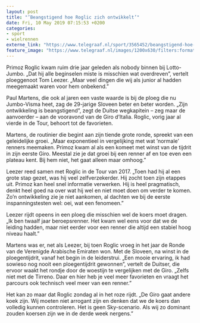 ```yaml
---
layout: post
title: "’Beangstigend hoe Roglic zich ontwikkelt’"
date: Fri, 10 May 2019 07:15:53 +0200
categories: 
- sport 
- wielrennen 
externe_link: "https://www.telegraaf.nl/sport/3565452/beangstigend-hoe-roglic-zich-ontwikkelt"
feature_image: "https://www.telegraaf.nl/images/1200x630/filters:format(jpeg):quality(80)/cdn-kiosk-api.telegraaf.nl/f100d83a-7333-11e9-b2bc-02d2fb1aa1d7.jpg"
---
```


<p class="intro">Primoz Roglic kwam ruim drie jaar geleden als nobody binnen bij Lotto-Jumbo. „Dat hij alle beginselen miste is misschien wat overdreven”, vertelt ploeggenoot Tom Leezer. „Maar veel dingen die wij als junior al hadden meegemaakt waren voor hem onbekend.”</p> <p>Paul Martens, die ook al jaren een vaste waarde is bij de ploeg die nu Jumbo-Visma heet, zag de 29-jarige Sloveen beter en beter worden. „Zijn ontwikkeling is beangstigend”, zegt de Duitse wegkapitein – zeg maar de aanvoerder – aan de vooravond van de Giro d’Italia. Roglic, vorig jaar al vierde in de Tour, behoort tot de favorieten.</p><p>Martens, de routinier die begint aan zijn tiende grote ronde, spreekt van een geleidelijke groei. „Maar exponentieel in vergelijking met wat ’normale’ renners meemaken. Primoz kwam al als een komeet met winst van de tijdrit in zijn eerste Giro. Meestal zie je dat groei bij een renner af en toe even een plateau kent. Bij hem niet, het gaat alleen maar omhoog.”</p><p>Leezer reed samen met Roglic in de Tour van 2017. „Toen had hij al een grote stap gezet, was hij veel zelfverzekerder. Hij zocht toen zijn etappes uit. Primoz kan heel snel informatie verwerken. Hij is heel pragmatisch, denkt heel goed na over wat hij wel en niet moet doen om verder te komen. Zo’n ontwikkeling zie je niet aankomen, al dachten we bij de eerste inspanningstesten wel: oei, wat een fenomeen.”</p><p>Leezer rijdt opeens in een ploeg die misschien wel de koers moet dragen. „Ik ben twaalf jaar beroepsrenner. Het kwam wel eens voor dat we de leiding hadden, maar niet eerder voor een renner die altijd een stabiel hoog niveau haalt.”</p><p>Martens was er, net als Leezer, bij toen Roglic vroeg in het jaar de Ronde van de Verenigde Arabische Emiraten won. Met de Sloveen, na winst in de ploegentijdrit, vanaf het begin in de leiderstrui. „Een mooie ervaring, ik had sowieso nog nooit een ploegentijdrit gewonnen”, vertelt de Duitser, die ervoor waakt het rondje door de woestijn te vergelijken met de Giro. „Zelfs niet met de Tirreno. Daar en hier heb je veel meer favorieten en vraagt het parcours ook technisch veel meer van een renner.”</p><p>Het kan zo maar dat Roglic zondag al in het roze rijdt. „De Giro gaat andere koek zijn. Wij moeten niet arrogant zijn en denken dat we de koers dan volledig kunnen controleren. Het is geen Sky-scenario. Als wij zo dominant zouden koersen zijn we in de derde week nergens.”</p>
